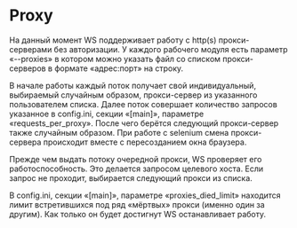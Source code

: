 # Proxy

На данный момент WS поддерживает работу с http\(s\) прокси-серверами без авторизации. У каждого рабочего модуля есть параметр «--proxies» в котором можно указать файл со списком прокси-серверов в формате «адрес:порт» на строку.

В начале работы каждый поток получает свой индивидуальный, выбираемый случайным образом, прокси-сервер из указанного пользователем списка. Далее поток совершает количество запросов указанное в config.ini, секции «\[main\]», параметре «requests\_per\_proxy». После чего берётся следующий прокси-сервер также случайным образом. При работе с selenium смена прокси-сервера происходит вместе с пересозданием окна браузера.

Прежде чем выдать потоку очередной прокси, WS проверяет его работоспособность. Это делается запросом целевого хоста. Если запрос не проходит, выбирается следующий прокси из списка.

В config.ini, секции «\[main\]», параметре «proxies\_died\_limit» находится лимит встретившихся под ряд «мёртвых» прокси \(именно один за другим\). Как только он будет достигнут WS останавливает работу.

